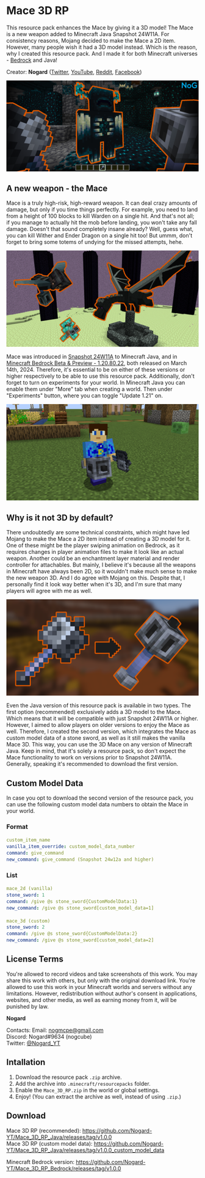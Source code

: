 
# Mace 3D RP
This resource pack enhances the Mace by giving it a 3D model! The Mace is a new weapon added to Minecraft Java Snapshot 24W11A. For consistency reasons, Mojang decided to make the Mace a 2D item. However, many people wish it had a 3D model instead. Which is the reason, why I created this resource pack. And I made it for both Minecraft universes - [Bedrock](https://github.com/Nogard-YT/Mace_3D_RP_Bedrock) and Java!

Creator: **Nogard** ([Twitter](https://twitter.com/Nogard_YT), 
[YouTube](https://www.youtube.com/channel/UCPjuDppuSBB2fRiTl9UOQ5Q?sub_confirmation=1), 
[Reddit](https://www.reddit.com/user/Nogard_YT/), 
[Facebook](https://fb.me/Nogard.YT))  

![Mace](https://github.com/Nogard-YT/repo/blob/main/Mace_3D_RP_Java/images/key_art_mcpedl.png)

## A new weapon - the Mace
Mace is a truly high-risk, high-reward weapon. It can deal crazy amounts of damage, but only if you time things perfectly. For example, you need to land from a height of 100 blocks to kill Warden on a single hit. And that's not all; if you manage to actually hit the mob before landing, you won't take any fall damage. Doesn't that sound completely insane already? Well, guess what, you can kill Wither and Ender Dragon on a single hit too! But ummm, don't forget to bring some totems of undying for the missed attempts, hehe.

![Mace](https://github.com/Nogard-YT/repo/blob/main/Mace_3D_RP_Java/images/ender_dragon_elytra.png)

Mace was introduced in [Snapshot 24W11A](https://www.minecraft.net/en-us/article/minecraft-snapshot-24w11a) to Minecraft Java, and in [Minecraft Bedrock Beta & Preview - 1.20.80.22](https://www.minecraft.net/en-us/article/minecraft-preview-1-20-80-22), both released on March 14th, 2024. Therefore, it's essential to be on either of these versions or higher respectively to be able to use this resource pack. Additionally, don't forget to turn on experiments for your world. In Minecraft Java you can enable them under "More" tab when creating a world. Then under "Experiments" button, where you can toggle "Update 1.21" on. 

![Mace](https://github.com/Nogard-YT/repo/blob/main/Mace_3D_RP_Java/images/screenshot.png)

## Why is it not 3D by default?
There undoubtedly are some technical constraints, which might have led Mojang to make the Mace a 2D item instead of creating a 3D model for it. One of these might be the player swiping animation on Bedrock, as it requires changes in player animation files to make it look like an actual weapon. Another could be an enchantment layer material and render controller for attachables. But mainly, I believe it's because all the weapons in Minecraft have always been 2D, so it wouldn't make much sense to make the new weapon 3D. And I do agree with Mojang on this. Despite that, I personally find it look way better when it's 3D, and I'm sure that many players will agree with me as well.

![Mace](https://github.com/Nogard-YT/repo/blob/main/Mace_3D_RP_Java/images/2d_to_3d.png)

Even the Java version of this resource pack is available in two types. The first option (recommended) exclusively adds a 3D model to the Mace. Which means that it will be compatible with just Snapshot 24W11A or higher.  
However, I aimed to allow players on older versions to enjoy the Mace as well. Therefore, I created the second version, which integrates the Mace as custom model data of a stone sword, as well as it still makes the vanilla Mace 3D. This way, you can use the 3D Mace on any version of Minecraft Java. Keep in mind, that it's solely a resource pack, so don't expect the Mace functionality to work on versions prior to Snapshot 24W11A. Generally, speaking it's recommended to download the first version.  

## Custom Model Data
In case you opt to download the second version of the resource pack, you can use the following custom model data numbers to obtain the Mace in your world.  

### Format  
```yml
custom_item_name
vanilla_item_override: custom_model_data_number
command: give_command
new_command: give_command (Snapshot 24w12a and higher)
```

### List
```yml
mace_2d (vanilla)
stone_sword: 1
command: /give @s stone_sword{CustomModelData:1}
new_command: /give @s stone_sword[custom_model_data=1]

mace_3d (custom)
stone_sword: 2
command: /give @s stone_sword{CustomModelData:2}
new_command: /give @s stone_sword[custom_model_data=2]
```

## License Terms
You're allowed to record videos and take screenshots of this work. You may share this work with others, but only with the original download link. You're allowed to use this work in your Minecraft worlds and servers without any limitations. However, redistribution without author's consent in applications, websites, and other media, as well as earning money from it, will be punished by law. 

**Nogard**

Contacts: 
Email: nogmcpe@gmail.com  
Discord: Nogard#9634 (nogcube)  
Twitter: [@Nogard_YT](https://twitter.com/@Nogard_YT)

## Intallation
1. Download the resource pack `.zip` archive.
2. Add the archive into `.minecraft/resourcepacks` folder.
5. Enable the `Mace_3D_RP.zip` in the world or global settings.
6. Enjoy! (You can extract the archive as well, instead of using `.zip`.)  

## Download
Mace 3D RP (recommended): https://github.com/Nogard-YT/Mace_3D_RP_Java/releases/tag/v1.0.0  
Mace 3D RP (custom model data): https://github.com/Nogard-YT/Mace_3D_RP_Java/releases/tag/v1.0.0_custom_model_data  

Minecraft Bedrock version: https://github.com/Nogard-YT/Mace_3D_RP_Bedrock/releases/tag/v1.0.0  
